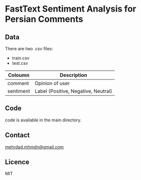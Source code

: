 # FastText Sentiment Analysis for Persian Comments




## Data

There are two .csv files:  
- train.csv
- test.csv

| Coloumn  |  Description |
|---|---|
| comment  |  Opinion of user |
|  sentiment  |  Label (Positive, Negative, Neutral) |


## Code
code is available in the main directory. 

## Contact
mehrdad.mhmdn@gmail.com

## Licence
MIT
